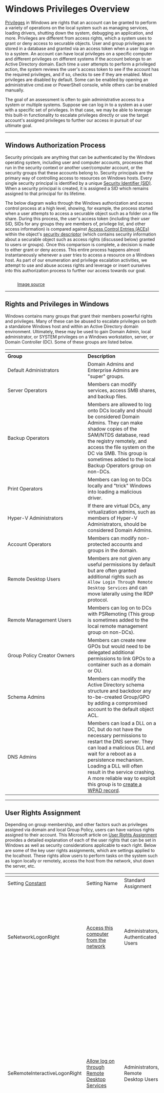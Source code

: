# Windows Privileges Overview

[Privileges](https://docs.microsoft.com/en-us/windows/win32/secauthz/privileges) in Windows are rights that an account can be granted to perform a variety of operations on the local system such as managing services, loading drivers, shutting down the system, debugging an application, and more. Privileges are different from access rights, which a system uses to grant or deny access to securable objects. User and group privileges are stored in a database and granted via an access token when a user logs on to a system. An account can have local privileges on a specific computer and different privileges on different systems if the account belongs to an Active Directory domain. Each time a user attempts to perform a privileged action, the system reviews the user's access token to see if the account has the required privileges, and if so, checks to see if they are enabled. Most privileges are disabled by default. Some can be enabled by opening an administrative cmd.exe or PowerShell console, while others can be enabled manually.

The goal of an assessment is often to gain administrative access to a system or multiple systems. Suppose we can log in to a system as a user with a specific set of privileges. In that case, we may be able to leverage this built-in functionality to escalate privileges directly or use the target account's assigned privileges to further our access in pursuit of our ultimate goal.

***

## Windows Authorization Process

Security principals are anything that can be authenticated by the Windows operating system, including user and computer accounts, processes that run in the security context or another user/computer account, or the security groups that these accounts belong to. Security principals are the primary way of controlling access to resources on Windows hosts. Every single security principal is identified by a unique [Security Identifier (SID)](https://docs.microsoft.com/en-us/troubleshoot/windows-server/identity/security-identifiers-in-windows). When a security principal is created, it is assigned a SID which remains assigned to that principal for its lifetime.

The below diagram walks through the Windows authorization and access control process at a high level, showing, for example, the process started when a user attempts to access a securable object such as a folder on a file share. During this process, the user's access token (including their user SID, SIDs for any groups they are members of, privilege list, and other access information) is compared against [Access Control Entries (ACEs)](https://docs.microsoft.com/en-us/windows/win32/secauthz/access-control-entries) within the object's [security descriptor](https://docs.microsoft.com/en-us/windows/win32/secauthz/security-descriptors) (which contains security information about a securable object such as access rights (discussed below) granted to users or groups). Once this comparison is complete, a decision is made to either grant or deny access. This entire process happens almost instantaneously whenever a user tries to access a resource on a Windows host. As part of our enumeration and privilege escalation activities, we attempt to use and abuse access rights and leverage or insert ourselves into this authorization process to further our access towards our goal.

<figure><img src="../../../../.gitbook/assets/image (4) (1) (1) (1) (1) (1) (1) (1) (1) (1) (1) (1).png" alt=""><figcaption><p><a href="https://docs.microsoft.com/en-us/windows/security/identity-protection/access-control/security-principals">Image source</a></p></figcaption></figure>

***

## Rights and Privileges in Windows

Windows contains many groups that grant their members powerful rights and privileges. Many of these can be abused to escalate privileges on both a standalone Windows host and within an Active Directory domain environment. Ultimately, these may be used to gain Domain Admin, local administrator, or SYSTEM privileges on a Windows workstation, server, or Domain Controller (DC). Some of these groups are listed below.

<table data-header-hidden><thead><tr><th width="246.727294921875"></th><th></th></tr></thead><tbody><tr><td><strong>Group</strong></td><td><strong>Description</strong></td></tr><tr><td>Default Administrators</td><td>Domain Admins and Enterprise Admins are "super" groups.</td></tr><tr><td>Server Operators</td><td>Members can modify services, access SMB shares, and backup files.</td></tr><tr><td>Backup Operators</td><td>Members are allowed to log onto DCs locally and should be considered Domain Admins. They can make shadow copies of the SAM/NTDS database, read the registry remotely, and access the file system on the DC via SMB. This group is sometimes added to the local Backup Operators group on non-DCs.</td></tr><tr><td>Print Operators</td><td>Members can log on to DCs locally and "trick" Windows into loading a malicious driver.</td></tr><tr><td>Hyper-V Administrators</td><td>If there are virtual DCs, any virtualization admins, such as members of Hyper-V Administrators, should be considered Domain Admins.</td></tr><tr><td>Account Operators</td><td>Members can modify non-protected accounts and groups in the domain.</td></tr><tr><td>Remote Desktop Users</td><td>Members are not given any useful permissions by default but are often granted additional rights such as <code>Allow Login Through Remote Desktop Services</code> and can move laterally using the RDP protocol.</td></tr><tr><td>Remote Management Users</td><td>Members can log on to DCs with PSRemoting (This group is sometimes added to the local remote management group on non-DCs).</td></tr><tr><td>Group Policy Creator Owners</td><td>Members can create new GPOs but would need to be delegated additional permissions to link GPOs to a container such as a domain or OU.</td></tr><tr><td>Schema Admins</td><td>Members can modify the Active Directory schema structure and backdoor any to-be-created Group/GPO by adding a compromised account to the default object ACL.</td></tr><tr><td>DNS Admins</td><td>Members can load a DLL on a DC, but do not have the necessary permissions to restart the DNS server. They can load a malicious DLL and wait for a reboot as a persistence mechanism. Loading a DLL will often result in the service crashing. A more reliable way to exploit this group is to <a href="https://web.archive.org/web/20231115070425/https://cube0x0.github.io/Pocing-Beyond-DA/">create a WPAD record</a>.</td></tr></tbody></table>

***

## User Rights Assignment

Depending on group membership, and other factors such as privileges assigned via domain and local Group Policy, users can have various rights assigned to their account. This Microsoft article on [User Rights Assignment](https://docs.microsoft.com/en-us/windows/security/threat-protection/security-policy-settings/user-rights-assignment) provides a detailed explanation of each of the user rights that can be set in Windows as well as security considerations applicable to each right. Below are some of the key user rights assignments, which are settings applied to the localhost. These rights allow users to perform tasks on the system such as logon locally or remotely, access the host from the network, shut down the server, etc.

<table data-header-hidden><thead><tr><th width="128.81817626953125"></th><th width="165.09088134765625"></th><th width="141.54541015625"></th><th></th></tr></thead><tbody><tr><td>Setting <a href="https://docs.microsoft.com/en-us/windows/win32/secauthz/privilege-constants">Constant</a></td><td>Setting Name</td><td>Standard Assignment</td><td>Description</td></tr><tr><td>SeNetworkLogonRight</td><td><a href="https://docs.microsoft.com/en-us/windows/security/threat-protection/security-policy-settings/access-this-computer-from-the-network">Access this computer from the network</a></td><td>Administrators, Authenticated Users</td><td>Determines which users can connect to the device from the network. This is required by network protocols such as SMB, NetBIOS, CIFS, and COM+.</td></tr><tr><td>SeRemoteInteractiveLogonRight</td><td><a href="https://docs.microsoft.com/en-us/windows/security/threat-protection/security-policy-settings/allow-log-on-through-remote-desktop-services">Allow log on through Remote Desktop Services</a></td><td>Administrators, Remote Desktop Users</td><td>This policy setting determines which users or groups can access the login screen of a remote device through a Remote Desktop Services connection. A user can establish a Remote Desktop Services connection to a particular server but not be able to log on to the console of that same server.</td></tr><tr><td>SeBackupPrivilege</td><td><a href="https://docs.microsoft.com/en-us/windows/security/threat-protection/security-policy-settings/back-up-files-and-directories">Back up files and directories</a></td><td>Administrators</td><td>This user right determines which users can bypass file and directory, registry, and other persistent object permissions for the purposes of backing up the system.</td></tr><tr><td>SeSecurityPrivilege</td><td><a href="https://docs.microsoft.com/en-us/windows/security/threat-protection/security-policy-settings/manage-auditing-and-security-log">Manage auditing and security log</a></td><td>Administrators</td><td>This policy setting determines which users can specify object access audit options for individual resources such as files, Active Directory objects, and registry keys. These objects specify their system access control lists (SACL). A user assigned this user right can also view and clear the Security log in Event Viewer.</td></tr><tr><td>SeTakeOwnershipPrivilege</td><td><a href="https://docs.microsoft.com/en-us/windows/security/threat-protection/security-policy-settings/take-ownership-of-files-or-other-objects">Take ownership of files or other objects</a></td><td>Administrators</td><td>This policy setting determines which users can take ownership of any securable object in the device, including Active Directory objects, NTFS files and folders, printers, registry keys, services, processes, and threads.</td></tr><tr><td>SeDebugPrivilege</td><td><a href="https://docs.microsoft.com/en-us/windows/security/threat-protection/security-policy-settings/debug-programs">Debug programs</a></td><td>Administrators</td><td>This policy setting determines which users can attach to or open any process, even a process they do not own. Developers who are debugging their applications do not need this user right. Developers who are debugging new system components need this user right. This user right provides access to sensitive and critical operating system components.</td></tr><tr><td>SeImpersonatePrivilege</td><td><a href="https://docs.microsoft.com/en-us/windows/security/threat-protection/security-policy-settings/impersonate-a-client-after-authentication">Impersonate a client after authentication</a></td><td>Administrators, Local Service, Network Service, Service</td><td>This policy setting determines which programs are allowed to impersonate a user or another specified account and act on behalf of the user.</td></tr><tr><td>SeLoadDriverPrivilege</td><td><a href="https://docs.microsoft.com/en-us/windows/security/threat-protection/security-policy-settings/load-and-unload-device-drivers">Load and unload device drivers</a></td><td>Administrators</td><td>This policy setting determines which users can dynamically load and unload device drivers. This user right is not required if a signed driver for the new hardware already exists in the driver.cab file on the device. Device drivers run as highly privileged code.</td></tr><tr><td>SeRestorePrivilege</td><td><a href="https://docs.microsoft.com/en-us/windows/security/threat-protection/security-policy-settings/restore-files-and-directories">Restore files and directories</a></td><td>Administrators</td><td>This security setting determines which users can bypass file, directory, registry, and other persistent object permissions when they restore backed up files and directories. It determines which users can set valid security principals as the owner of an object.</td></tr></tbody></table>

Further information can be found [here](https://4sysops.com/archives/user-rights-assignment-in-windows-server-2016/).

Typing the command `whoami /priv` will give you a listing of all user rights assigned to your current user. Some rights are only available to administrative users and can only be listed/leveraged when running an elevated cmd or PowerShell session. These concepts of elevated rights and [User Account Control (UAC)](https://docs.microsoft.com/en-us/windows/security/identity-protection/user-account-control/how-user-account-control-works) are security features introduced with Windows Vista to default to restricting applications from running with full permissions unless necessary. If we compare and contrast the rights available to us as an admin in a non-elevated console vs. an elevated console, we will see that they differ drastically.

Below are the rights available to a local administrator account on a Windows system.

### **Local Admin User Rights - Elevated**

If we run an elevated command window, we can see the complete listing of rights available to us:

```powershell
PS C:\htb> whoami 

winlpe-srv01\administrator


PS C:\htb> whoami /priv

PRIVILEGES INFORMATION
----------------------

Privilege Name                            Description                                                        State
========================================= ================================================================== ========
SeIncreaseQuotaPrivilege                  Adjust memory quotas for a process                                 Disabled
SeSecurityPrivilege                       Manage auditing and security log                                   Disabled
SeTakeOwnershipPrivilege                  Take ownership of files or other objects                           Disabled
SeLoadDriverPrivilege                     Load and unload device drivers                                     Disabled
SeSystemProfilePrivilege                  Profile system performance                                         Disabled
SeSystemtimePrivilege                     Change the system time                                             Disabled
SeProfileSingleProcessPrivilege           Profile single process                                             Disabled
SeIncreaseBasePriorityPrivilege           Increase scheduling priority                                       Disabled
SeCreatePagefilePrivilege                 Create a pagefile                                                  Disabled
SeBackupPrivilege                         Back up files and directories                                      Disabled
SeRestorePrivilege                        Restore files and directories                                      Disabled
SeShutdownPrivilege                       Shut down the system                                               Disabled
SeDebugPrivilege                          Debug programs                                                     Disabled
SeSystemEnvironmentPrivilege              Modify firmware environment values                                 Disabled
SeChangeNotifyPrivilege                   Bypass traverse checking                                           Enabled
SeRemoteShutdownPrivilege                 Force shutdown from a remote system                                Disabled
SeUndockPrivilege                         Remove computer from docking station                               Disabled
SeManageVolumePrivilege                   Perform volume maintenance tasks                                   Disabled
SeImpersonatePrivilege                    Impersonate a client after authentication                          Enabled
SeCreateGlobalPrivilege                   Create global objects                                              Enabled
SeIncreaseWorkingSetPrivilege             Increase a process working set                                     Disabled
SeTimeZonePrivilege                       Change the time zone                                               Disabled
SeCreateSymbolicLinkPrivilege             Create symbolic links                                              Disabled
SeDelegateSessionUserImpersonatePrivilege Obtain an impersonation token for another user in the same session Disabled
```

When a privilege is listed for our account in the `Disabled` state, it means that our account has the specific privilege assigned. Still, it cannot be used in an access token to perform the associated actions until it is enabled. Windows does not provide a built-in command or PowerShell cmdlet to enable privileges, so we need some scripting to help us out. We will see ways to abuse various privileges throughout this module and various ways to enable specific privileges within our current process. One example is this PowerShell [script](https://www.powershellgallery.com/packages/PoshPrivilege/0.3.0.0/Content/Scripts/Enable-Privilege.ps1) which can be used to enable certain privileges, or this [script](https://www.leeholmes.com/adjusting-token-privileges-in-powershell/) which can be used to adjust token privileges.

A standard user, in contrast, has drastically fewer rights.

### **Standard User Rights**

```powershell
PS C:\htb> whoami 

winlpe-srv01\htb-student


PS C:\htb> whoami /priv

PRIVILEGES INFORMATION
----------------------

Privilege Name                Description                    State
============================= ============================== ========
SeChangeNotifyPrivilege       Bypass traverse checking       Enabled
SeIncreaseWorkingSetPrivilege Increase a process working set Disabled
```

### **Backup Operators Rights**

User rights increase based on the groups they are placed in or their assigned privileges. Below is an example of the rights granted to users in the `Backup Operators` group. Users in this group do have other rights that UAC currently restricts. Still, we can see from this command that they have the [SeShutdownPrivilege](https://docs.microsoft.com/en-us/windows/security/threat-protection/security-policy-settings/shut-down-the-system), which means that they can shut down a domain controller that could cause a massive service interruption should they log onto a domain controller locally (not via RDP or WinRM).

```powershell
PS C:\htb> whoami /priv

PRIVILEGES INFORMATION
----------------------

Privilege Name                Description                    State
============================= ============================== ========
SeShutdownPrivilege           Shut down the system           Disabled
SeChangeNotifyPrivilege       Bypass traverse checking       Enabled
SeIncreaseWorkingSetPrivilege Increase a process working set Disabled
```

***

## Detection

This [post](https://blog.palantir.com/windows-privilege-abuse-auditing-detection-and-defense-3078a403d74e) is worth a read for more information on Windows privileges as well as detecting and preventing abuse, specifically by logging event [4672: Special privileges assigned to new logon](https://docs.microsoft.com/en-us/windows/security/threat-protection/auditing/event-4672) which will generate an event if certain sensitive privileges are assigned to a new logon session. This can be fine-tuned in many ways, such as by monitoring privileges that should _never_ be assigned or those that should only ever be assigned to specific accounts.

***

## Moving On

As attackers and defenders, we need to review the membership of these groups. It's not uncommon to find seemingly low privileged users added to one or more of these groups, which can be used to compromise a single host or further access within an Active Directory environment. We will discuss the implications of some of the most common rights and walk through exercises on how to escalate privileges if we obtain access to a user with some of these rights assigned to their account.
